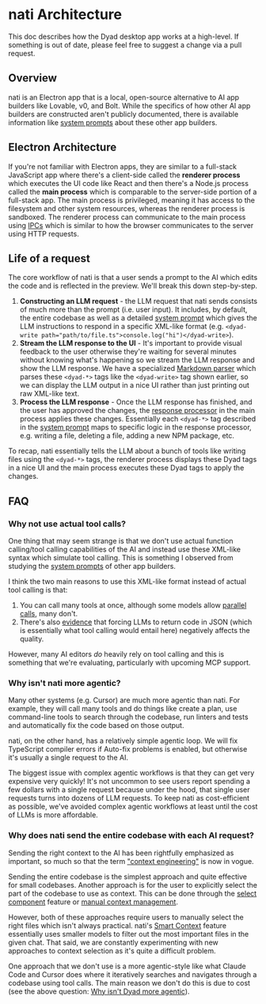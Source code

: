 # nati Architecture

This doc describes how the Dyad desktop app works at a high-level. If something is out of date, please feel free to suggest a change via a pull request.

## Overview

nati is an Electron app that is a local, open-source alternative to AI app builders like Lovable, v0, and Bolt. While the specifics of how other AI app builders are constructed aren't publicly documented, there is available information like [system prompts](https://github.com/x1xhlol/system-prompts-and-models-of-ai-tools) about these other app builders.

## Electron Architecture

If you're not familiar with Electron apps, they are similar to a full-stack JavaScript app where there's a client-side called the **renderer process** which executes the UI code like React and then there's a Node.js process called the **main process** which is comparable to the server-side portion of a full-stack app. The main process is privileged, meaning it has access to the filesystem and other system resources, whereas the renderer process is sandboxed. The renderer process can communicate to the main process using [IPCs](https://en.wikipedia.org/wiki/Inter-process_communication) which is similar to how the browser communicates to the server using HTTP requests.

## Life of a request

The core workflow of nati is that a user sends a prompt to the AI which edits the code and is reflected in the preview. We'll break this down step-by-step.

1. **Constructing an LLM request** - the LLM request that nati sends consists of much more than the prompt (i.e. user input). It includes, by default, the entire codebase as well as a detailed [system prompt](https://github.com/dyad-sh/dyad/blob/main/src/prompts/system_prompt.ts) which gives the LLM instructions to respond in a specific XML-like format (e.g. `<dyad-write path="path/to/file.ts">console.log("hi")</dyad-write>`).
2. **Stream the LLM response to the UI** - It's important to provide visual feedback to the user otherwise they're waiting for several minutes without knowing what's happening so we stream the LLM response and show the LLM response. We have a specialized [Markdown parser](https://github.com/dyad-sh/dyad/blob/main/src/components/chat/DyadMarkdownParser.tsx) which parses these `<dyad-*>` tags like the `<dyad-write>` tag shown earlier, so we can display the LLM output in a nice UI rather than just printing out raw XML-like text.
3. **Process the LLM response** - Once the LLM response has finished, and the user has approved the changes, the [response processor](https://github.com/dyad-sh/dyad/blob/main/src/ipc/processors/response_processor.ts) in the main process applies these changes. Essentially each `<dyad-*>` tag described in the [system prompt](https://github.com/dyad-sh/dyad/blob/main/src/prompts/system_prompt.ts) maps to specific logic in the response processor, e.g. writing a file, deleting a file, adding a new NPM package, etc.

To recap, nati essentially tells the LLM about a bunch of tools like writing files using the `<dyad-*>` tags, the renderer process displays these Dyad tags in a nice UI and the main process executes these Dyad tags to apply the changes.

## FAQ

### Why not use actual tool calls?

One thing that may seem strange is that we don't use actual function calling/tool calling capabilities of the AI and instead use these XML-like syntax which simulate tool calling. This is something I observed from studying the [system prompts](https://github.com/x1xhlol/system-prompts-and-models-of-ai-tools) of other app builders.

I think the two main reasons to use this XML-like format instead of actual tool calling is that:

1. You can call many tools at once, although some models allow [parallel calls](https://platform.openai.com/docs/guides/function-calling/parallel-function-calling#parallel-function-calling), many don't.
2. There's also [evidence](https://aider.chat/2024/08/14/code-in-json.html) that forcing LLMs to return code in JSON (which is essentially what tool calling would entail here) negatively affects the quality.

However, many AI editors _do_ heavily rely on tool calling and this is something that we're evaluating, particularly with upcoming MCP support.

### Why isn't nati more agentic?

Many other systems (e.g. Cursor) are much more agentic than nati. For example, they will call many tools and do things like create a plan, use command-line tools to search through the codebase, run linters and tests and automatically fix the code based on those output.

nati, on the other hand, has a relatively simple agentic loop. We will fix TypeScript compiler errors if Auto-fix problems is enabled, but otherwise it's usually a single request to the AI.

The biggest issue with complex agentic workflows is that they can get very expensive very quickly! It's not uncommon to see users report spending a few dollars with a single request because under the hood, that single user requests turns into dozens of LLM requests. To keep nati as cost-efficient as possible, we've avoided complex agentic workflows at least until the cost of LLMs is more affordable.

### Why does nati send the entire codebase with each AI request?

Sending the right context to the AI has been rightfully emphasized as important, so much so that the term ["context engineering"](https://www.philschmid.de/context-engineering) is now in vogue.

Sending the entire codebase is the simplest approach and quite effective for small codebases. Another approach is for the user to explicitly select the part of the codebase to use as context. This can be done through the [select component](https://www.dyad.sh/docs/releases/0.8.0) feature or [manual context management](https://www.dyad.sh/docs/guides/large-apps#manual-context-management).

However, both of these approaches require users to manually select the right files which isn't always practical. nati's [Smart Context](https://www.dyad.sh/docs/guides/ai-models/pro-modes#smart-context) feature essentially uses smaller models to filter out the most important files in the given chat. That said, we are constantly experimenting with new approaches to context selection as it's quite a difficult problem.

One approach that we don't use is a more agentic-style like what Claude Code and Cursor does where it iteratively searches and navigates through a codebase using tool calls. The main reason we don't do this is due to cost (see the above question: [Why isn't Dyad more agentic](#why-isnt-dyad-more-agentic)).
